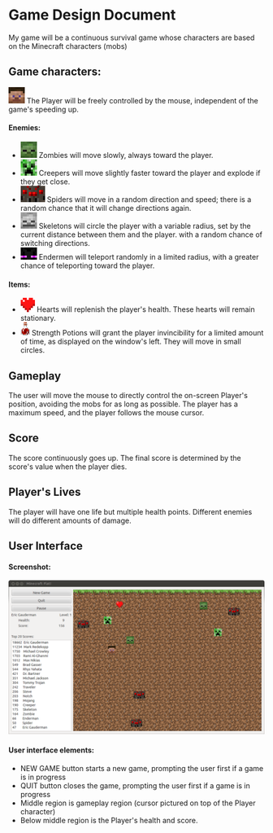 # Game Design Document
My game will be a continuous survival game whose characters are based on the Minecraft characters (mobs)

## Game characters:
![Steve](/images/steve.png "Steve") The Player will be freely controlled by the mouse, independent of the game's speeding up.
#### Enemies:
+ ![Zombie](/images/zombie.png "Zombie") Zombies will move slowly, always toward the player.
+ ![Creeper](/images/creeper.png "Creeper") Creepers will move slightly faster toward the player and explode if they get close.
+ ![Spider](/images/spider.png "Spider") Spiders will move in a random direction and speed; there is a random chance that it will change directions again.
+ ![Skeleton](/images/skeleton.png "Skeleton") Skeletons will circle the player with a variable radius, set by the current distance between them and the player. with a random chance of switching directions.
+ ![Enderman](/images/enderman.png "Enderman") Endermen will teleport randomly in a limited radius, with a greater chance of teleporting toward the player.

#### Items:
+ ![Heart](/images/heart.png "Heart") Hearts will replenish the player's health.  These hearts will remain stationary.
+ ![Strength Potion](/images/potion_strength.png "Strength Potion") Strength Potions will grant the player invincibility for a limited amount of time, as displayed on the window's left.  They will move in small circles.


## Gameplay
The user will move the mouse to directly control the on-screen Player's position, avoiding the mobs for as long as possible.  The player has a maximum speed, and the player follows the mouse cursor.


## Score
The score continuously goes up.  The final score is determined by the score's value when the player dies.


## Player's Lives
The player will have one life but multiple health points.  Different enemies will do different amounts of damage.


## User Interface
#### Screenshot:
![UI Screenshot](/images/GameDesignDoc_UIScreenshot.png "UI Screenshot")

#### User interface elements:
+ NEW GAME button starts a new game, prompting the user first if a game is in progress
+ QUIT button closes the game, prompting the user first if a game is in progress
+ Middle region is gameplay region (cursor pictured on top of the Player character)
+ Below middle region is the Player's health and score.
